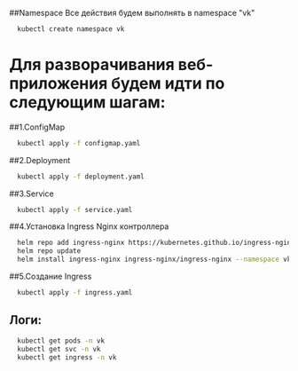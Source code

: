 

##Namespace
Все действия будем выполнять в namespace "vk"
```bash
  kubectl create namespace vk
```
# Для разворачивания веб-приложения будем идти по следующим шагам:
##1.ConfigMap
```bash
  kubectl apply -f configmap.yaml
```
##2.Deployment
```bash
  kubectl apply -f deployment.yaml
```
##3.Service
```bash
  kubectl apply -f service.yaml
```
##4.Установка Ingress Nginx контроллера
```bash
  helm repo add ingress-nginx https://kubernetes.github.io/ingress-nginx
  helm repo update
  helm install ingress-nginx ingress-nginx/ingress-nginx --namespace vk
```
##5.Создание Ingress
```bash
  kubectl apply -f ingress.yaml
```
## Логи:
```bash
  kubectl get pods -n vk
  kubectl get svc -n vk
  kubectl get ingress -n vk
```
